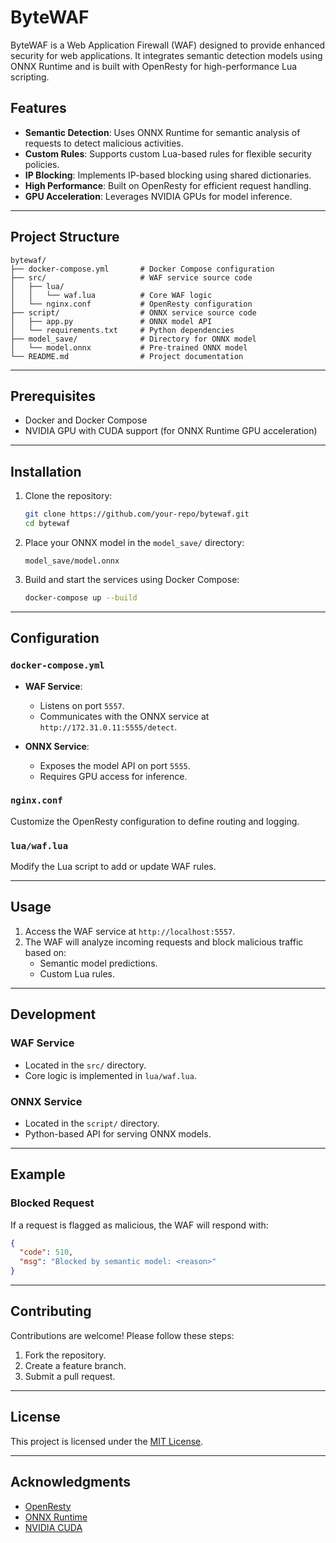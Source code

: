 # ByteWAF

ByteWAF is a Web Application Firewall (WAF) designed to provide enhanced security for web applications. It integrates semantic detection models using ONNX Runtime and is built with OpenResty for high-performance Lua scripting.

## Features

- **Semantic Detection**: Uses ONNX Runtime for semantic analysis of requests to detect malicious activities.
- **Custom Rules**: Supports custom Lua-based rules for flexible security policies.
- **IP Blocking**: Implements IP-based blocking using shared dictionaries.
- **High Performance**: Built on OpenResty for efficient request handling.
- **GPU Acceleration**: Leverages NVIDIA GPUs for model inference.

---

## Project Structure

```
bytewaf/
├── docker-compose.yml       # Docker Compose configuration
├── src/                     # WAF service source code
│   ├── lua/
│   │   └── waf.lua          # Core WAF logic
│   └── nginx.conf           # OpenResty configuration
├── script/                  # ONNX service source code
│   ├── app.py               # ONNX model API
│   └── requirements.txt     # Python dependencies
├── model_save/              # Directory for ONNX model
│   └── model.onnx           # Pre-trained ONNX model
└── README.md                # Project documentation
```

---

## Prerequisites

- Docker and Docker Compose
- NVIDIA GPU with CUDA support (for ONNX Runtime GPU acceleration)

---

## Installation

1. Clone the repository:
    ```bash
    git clone https://github.com/your-repo/bytewaf.git
    cd bytewaf
    ```

2. Place your ONNX model in the `model_save/` directory:
    ```
    model_save/model.onnx
    ```

3. Build and start the services using Docker Compose:
    ```bash
    docker-compose up --build
    ```

---

## Configuration

### `docker-compose.yml`

- **WAF Service**:
  - Listens on port `5557`.
  - Communicates with the ONNX service at `http://172.31.0.11:5555/detect`.

- **ONNX Service**:
  - Exposes the model API on port `5555`.
  - Requires GPU access for inference.

### `nginx.conf`

Customize the OpenResty configuration to define routing and logging.

### `lua/waf.lua`

Modify the Lua script to add or update WAF rules.

---

## Usage

1. Access the WAF service at `http://localhost:5557`.
2. The WAF will analyze incoming requests and block malicious traffic based on:
    - Semantic model predictions.
    - Custom Lua rules.

---

## Development

### WAF Service

- Located in the `src/` directory.
- Core logic is implemented in `lua/waf.lua`.

### ONNX Service

- Located in the `script/` directory.
- Python-based API for serving ONNX models.

---

## Example

### Blocked Request

If a request is flagged as malicious, the WAF will respond with:

```json
{
  "code": 510,
  "msg": "Blocked by semantic model: <reason>"
}
```

---

## Contributing

Contributions are welcome! Please follow these steps:

1. Fork the repository.
2. Create a feature branch.
3. Submit a pull request.

---

## License

This project is licensed under the [MIT License](LICENSE).

---

## Acknowledgments

- [OpenResty](https://openresty.org/)
- [ONNX Runtime](https://onnxruntime.ai/)
- [NVIDIA CUDA](https://developer.nvidia.com/cuda-zone)
